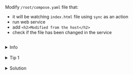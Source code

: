
Modify `/root/compose.yaml` file that:
- it will be watching `index.html` file using `sync` as an action
- run web service
- add `<h2>Modified from the host</h2>`
- check if the file has been changed in the service

<br>
<details><summary>Info</summary>
<br>

```plain
If action is set to sync, Compose makes sure any changes made to files on your host automatically match with the corresponding files within the service container.
sync is ideal for frameworks that support "Hot Reload" or equivalent functionality.

Documentation - https://docs.docker.com/compose/file-watch/#sync.

There are 2 more action types:
- rebuild, Compose automatically builds a new image with BuildKit and replaces the running service container.
- sync+restart, Compose synchronizes your changes with the service containers and restarts it.
```

</details>

<br>
<details><summary>Tip 1</summary>
<br>

```plain
Add next lines to the compose.yaml file:
develop:
    watch:
    - action: sync
        path: ./index.html
        target: /index.html
```

</details>


<br>
<details><summary>Solution</summary>
<br>

<br>

Update /root/compose.yaml file:

<br>

```plain
cat >> /root/compose.yaml <<EOF
services:
  web:
    build: .
    develop:
        watch:
            - action: sync
                path: ./index.html
                target: /index.html
EOF
```{{exec}}


<br>

Run web service:

<br>

```plain
docker compose up -d /root
```{{exec}}

<br>

Modify index.html on the host:

<br>

```plain
cat >> /root/index.html <<EOF
<h1>Hello from the index.html</h1>
<h2>Modified from the host</h2>
EOF
```{{exec}}

<br>

Check if the file has been changed in the web service:

<br>

```plain
docker compose exec web "cat /index.html"
```{{exec}}